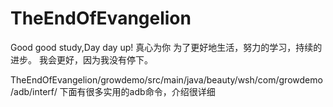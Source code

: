 # TheEndOfEvangelion
Good good study,Day day up!
真心为你
为了更好地生活，努力的学习，持续的进步。
我会更好，因为我没有停下。

TheEndOfEvangelion/growdemo/src/main/java/beauty/wsh/com/growdemo/adb/interf/
下面有很多实用的adb命令，介绍很详细
